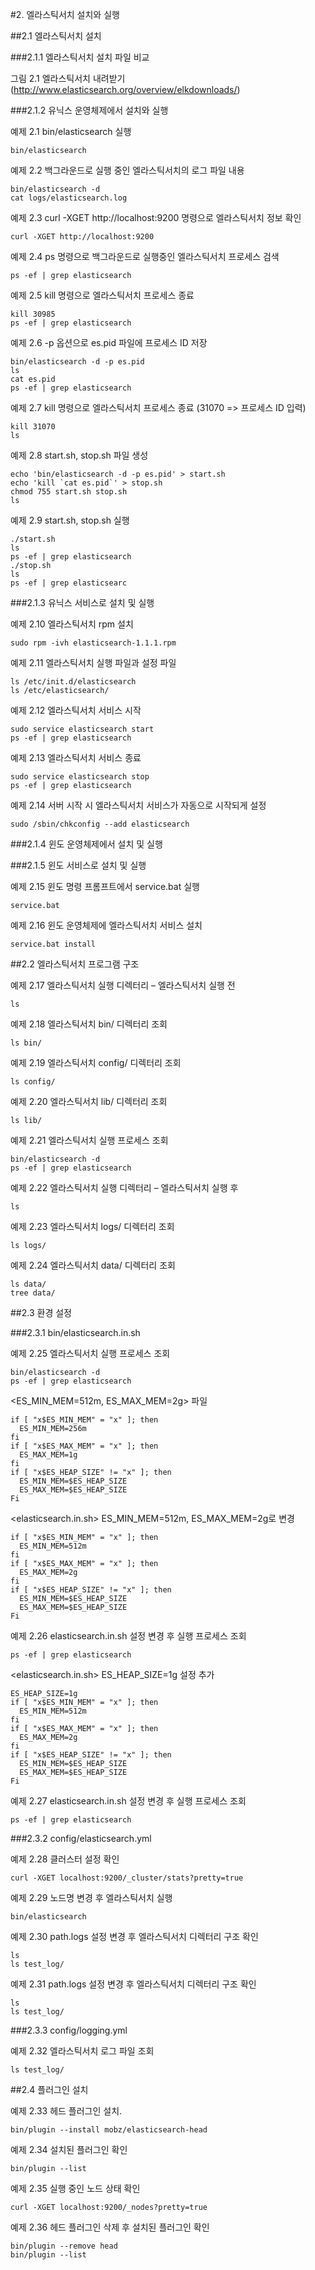 #2. 엘라스틱서치 설치와 실행


##2.1 엘라스틱서치 설치


###2.1.1 엘라스틱서치 설치 파일 비교


그림 2.1 엘라스틱서치 내려받기 (http://www.elasticsearch.org/overview/elkdownloads/)


###2.1.2 유닉스 운영체제에서 설치와 실행


예제 2.1 bin/elasticsearch 실행
```
bin/elasticsearch
```


예제 2.2 백그라운드로 실행 중인 엘라스틱서치의 로그 파일 내용
```
bin/elasticsearch -d
cat logs/elasticsearch.log
```


예제 2.3 curl -XGET http://localhost:9200 명령으로 엘라스틱서치 정보 확인
```
curl -XGET http://localhost:9200
```


예제 2.4 ps 명령으로 백그라운드로 실행중인 엘라스틱서치 프로세스 검색
```
ps -ef | grep elasticsearch
```


예제 2.5 kill 명령으로 엘라스틱서치 프로세스 종료
```
kill 30985
ps -ef | grep elasticsearch
```


예제 2.6 -p 옵션으로 es.pid 파일에 프로세스 ID 저장
```
bin/elasticsearch -d -p es.pid
ls
cat es.pid
ps -ef | grep elasticsearch
```


예제 2.7 kill 명령으로 엘라스틱서치 프로세스 종료 (31070 => 프로세스 ID 입력)
```
kill 31070
ls
```


예제 2.8 start.sh, stop.sh 파일 생성
```
echo 'bin/elasticsearch -d -p es.pid' > start.sh
echo 'kill `cat es.pid`' > stop.sh
chmod 755 start.sh stop.sh
ls
```


예제 2.9 start.sh, stop.sh 실행
```
./start.sh
ls
ps -ef | grep elasticsearch
./stop.sh
ls
ps -ef | grep elasticsearc
```


###2.1.3 유닉스 서비스로 설치 및 실행


예제 2.10 엘라스틱서치 rpm 설치
```
sudo rpm -ivh elasticsearch-1.1.1.rpm
```


예제 2.11 엘라스틱서치 실행 파일과 설정 파일
```
ls /etc/init.d/elasticsearch
ls /etc/elasticsearch/
```


예제 2.12 엘라스틱서치 서비스 시작
```
sudo service elasticsearch start
ps -ef | grep elasticsearch
```


예제 2.13 엘라스틱서치 서비스 종료
```
sudo service elasticsearch stop
ps -ef | grep elasticsearch
```


예제 2.14 서버 시작 시 엘라스틱서치 서비스가 자동으로 시작되게 설정
```
sudo /sbin/chkconfig --add elasticsearch
```


###2.1.4 윈도 운영체제에서 설치 및 실행


###2.1.5 윈도 서비스로 설치 및 실행


예제 2.15 윈도 명령 프롬프트에서 service.bat 실행
```
service.bat
```


예제 2.16 윈도 운영체제에 엘라스틱서치 서비스 설치
```
service.bat install
```


##2.2 엘라스틱서치 프로그램 구조


예제 2.17 엘라스틱서치 실행 디렉터리 – 엘라스틱서치 실행 전
```
ls
```


예제 2.18 엘라스틱서치 bin/ 디렉터리 조회
```
ls bin/
```


예제 2.19 엘라스틱서치 config/ 디렉터리 조회
```
ls config/
```


예제 2.20 엘라스틱서치 lib/ 디렉터리 조회
```
ls lib/
```


예제 2.21 엘라스틱서치 실행 프로세스 조회
```
bin/elasticsearch -d
ps -ef | grep elasticsearch
```


예제 2.22 엘라스틱서치 실행 디렉터리 – 엘라스틱서치 실행 후
```
ls
```


예제 2.23 엘라스틱서치 logs/ 디렉터리 조회
```
ls logs/
```


예제 2.24 엘라스틱서치 data/ 디렉터리 조회
```
ls data/
tree data/
```


##2.3 환경 설정


###2.3.1 bin/elasticsearch.in.sh


예제 2.25 엘라스틱서치 실행 프로세스 조회
```
bin/elasticsearch -d
ps -ef | grep elasticsearch
```


<ES_MIN_MEM=512m, ES_MAX_MEM=2g> 파일
```
if [ "x$ES_MIN_MEM" = "x" ]; then
  ES_MIN_MEM=256m
fi
if [ "x$ES_MAX_MEM" = "x" ]; then
  ES_MAX_MEM=1g
fi
if [ "x$ES_HEAP_SIZE" != "x" ]; then
  ES_MIN_MEM=$ES_HEAP_SIZE
  ES_MAX_MEM=$ES_HEAP_SIZE
Fi
```


<elasticsearch.in.sh> ES_MIN_MEM=512m, ES_MAX_MEM=2g로 변경
```
if [ "x$ES_MIN_MEM" = "x" ]; then
  ES_MIN_MEM=512m
fi
if [ "x$ES_MAX_MEM" = "x" ]; then
  ES_MAX_MEM=2g
fi
if [ "x$ES_HEAP_SIZE" != "x" ]; then
  ES_MIN_MEM=$ES_HEAP_SIZE
  ES_MAX_MEM=$ES_HEAP_SIZE
Fi
```


예제 2.26 elasticsearch.in.sh 설정 변경 후 실행 프로세스 조회
```
ps -ef | grep elasticsearch
```


<elasticsearch.in.sh> ES_HEAP_SIZE=1g 설정 추가
```
ES_HEAP_SIZE=1g
if [ "x$ES_MIN_MEM" = "x" ]; then
  ES_MIN_MEM=512m
fi
if [ "x$ES_MAX_MEM" = "x" ]; then
  ES_MAX_MEM=2g
fi
if [ "x$ES_HEAP_SIZE" != "x" ]; then
  ES_MIN_MEM=$ES_HEAP_SIZE
  ES_MAX_MEM=$ES_HEAP_SIZE
Fi
```


예제 2.27 elasticsearch.in.sh 설정 변경 후 실행 프로세스 조회
```
ps -ef | grep elasticsearch
```


###2.3.2 config/elasticsearch.yml


예제 2.28 클러스터 설정 확인
```
curl -XGET localhost:9200/_cluster/stats?pretty=true
```


예제 2.29 노드명 변경 후 엘라스틱서치 실행
```
bin/elasticsearch
```


예제 2.30 path.logs 설정 변경 후 엘라스틱서치 디렉터리 구조 확인
```
ls
ls test_log/
```


예제 2.31 path.logs 설정 변경 후 엘라스틱서치 디렉터리 구조 확인
```
ls
ls test_log/
```


###2.3.3 config/logging.yml


예제 2.32 엘라스틱서치 로그 파일 조회
```
ls test_log/
```


##2.4 플러그인 설치


예제 2.33 헤드 플러그인 설치.
```
bin/plugin --install mobz/elasticsearch-head
```


예제 2.34 설치된 플러그인 확인
```
bin/plugin --list
```


예제 2.35 실행 중인 노드 상태 확인
```
curl -XGET localhost:9200/_nodes?pretty=true
```


예제 2.36 헤드 플러그인 삭제 후 설치된 플러그인 확인
```
bin/plugin --remove head
bin/plugin --list
```

